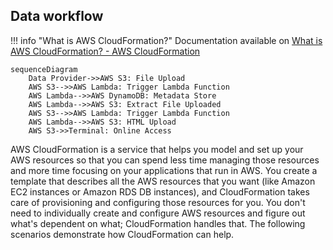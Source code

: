 ## Data workflow

!!! info "What is AWS CloudFormation?"
    Documentation available on [What is AWS CloudFormation? - AWS CloudFormation](https://docs.aws.amazon.com/AWSCloudFormation/latest/UserGuide/Welcome.html)


```mermaid
sequenceDiagram
    Data Provider->>AWS S3: File Upload
    AWS S3-->>AWS Lambda: Trigger Lambda Function
    AWS Lambda-->>AWS DynamoDB: Metadata Store
    AWS Lambda-->>AWS S3: Extract File Uploaded
    AWS S3-->>AWS Lambda: Trigger Lambda Function
    AWS Lambda-->>AWS S3: HTML Upload
    AWS S3->>Terminal: Online Access
```

AWS CloudFormation is a service that helps you model and set up your AWS 
resources so that you can spend less time managing those resources and more 
time focusing on your applications that run in AWS. You create a template that 
describes all the AWS resources that you want (like Amazon EC2 instances or 
Amazon RDS DB instances), and CloudFormation takes care of provisioning and 
configuring those resources for you. You don't need to individually create and
configure AWS resources and figure out what's dependent on what; CloudFormation 
handles that. The following scenarios demonstrate how CloudFormation can help.